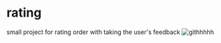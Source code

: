 # rating
small project for rating order with taking the user's feedback
![githhhhh](https://user-images.githubusercontent.com/52664304/158245997-4556fa04-500f-4829-a19c-35a0686d182d.PNG)
